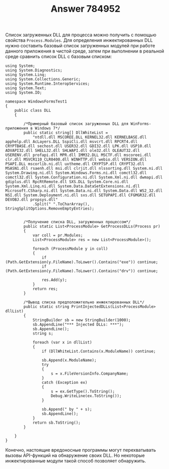﻿---
title: "Answer 784952"
se.owner.user_id: 240512
se.owner.display_name: "MSDN.WhiteKnight"
se.owner.link: "https://ru.stackoverflow.com/users/240512/msdn-whiteknight"
se.answer_id: 784952
se.question_id: 676492
se.post_type: answer
se.score: 0
se.is_accepted: False
---
<p>Список загруженных DLL для процесса можно получить с помощью свойства <code>Process.Modules</code>. Для определения инжектированных DLL нужно составить базовый список загруженных модулей при работе данного приложения в чистой среде, затем при выполнении в реальной среде сравнить список DLL с базовым списком:</p>

<pre><code>using System;
using System.Diagnostics;
using System.Linq;
using System.Collections.Generic;
using System.Runtime.InteropServices;
using System.Text;
using System.IO;

namespace WindowsFormsTest1
{
    public class DLL
    {        

        /*Примерный базовый список загруженных DLL для WinForms-приложения в Windows 7*/
        public static string[] DllWhiteList =
            "ntdll.dll MSCOREE.DLL KERNEL32.dll KERNELBASE.dll apphelp.dll AcLayers.DLL SspiCli.dll msvcrt.dll RPCRT4.dll CRYPTBASE.dll sechost.dll USER32.dll GDI32.dll LPK.dll USP10.dll ADVAPI32.dll SHELL32.dll SHLWAPI.dll ole32.dll OLEAUT32.dll USERENV.dll profapi.dll MPR.dll IMM32.DLL MSCTF.dll mscoreei.dll clr.dll MSVCR110_CLR0400.dll WINHTTP.dll webio.dll VERSION.dll PSAPI.DLL mscorlib.ni.dll uxtheme.dll CRYPTSP.dll CRYPT32.dll MSASN1.dll rsaenh.dll msi.dll clrjit.dll nlssorting.dll System.ni.dll System.Drawing.ni.dll System.Windows.Forms.ni.dll comctl32.dll comctl32.dll System.Configuration.ni.dll System.Xml.ni.dll dwmapi.dll gdiplus.dll RpcRtRemote.dll SXS.DLL System.Core.ni.dll System.Xml.Linq.ni.dll System.Data.DataSetExtensions.ni.dll Microsoft.CSharp.ni.dll System.Data.ni.dll System.Data.dll WS2_32.dll NSI.dll System.Deployment.ni.dll sxs.dll SETUPAPI.dll CFGMGR32.dll DEVOBJ.dll propsys.dll"
            .Split(" ".ToCharArray(), StringSplitOptions.RemoveEmptyEntries);


        /*Получение списка DLL, загруженных процессом*/
        public static List&lt;ProcessModule&gt; GetProcessDLLs(Process pr)
        {
            var coll = pr.Modules;
            List&lt;ProcessModule&gt; res = new List&lt;ProcessModule&gt;();

            foreach (ProcessModule y in coll)
            {
                if (Path.GetExtension(y.FileName).ToLower().Contains("exe")) continue;
                if (Path.GetExtension(y.FileName).ToLower().Contains("drv")) continue;

                res.Add(y);
            }
            return res;
        }

        /*Вывод списка предположительно инжектированных DLL*/
        public static string PrintInjectedDLLs(List&lt;ProcessModule&gt; dllList)
        {
            StringBuilder sb = new StringBuilder(1000);
            sb.AppendLine("*** Injected DLLs: ***");
            sb.AppendLine();
            string s;

            foreach (var x in dllList)
            {
                if (DllWhiteList.Contains(x.ModuleName)) continue;

                sb.Append(x.ModuleName);
                try
                {
                    s = x.FileVersionInfo.CompanyName;
                }
                catch (Exception ex)
                {
                    s = ex.GetType().ToString();
                    Debug.WriteLine(ex.ToString());
                }

                sb.Append(" by " + s);
                sb.AppendLine();
            }
            return sb.ToString();
        }        

    }
}
</code></pre>

<p>Конечно, настоящие вредоносные программы могут перехватывать вызовы API-функций на обнаружение своих DLL. Но некоторые инжектированные модули такой способ позволяет обнаружить.</p>
